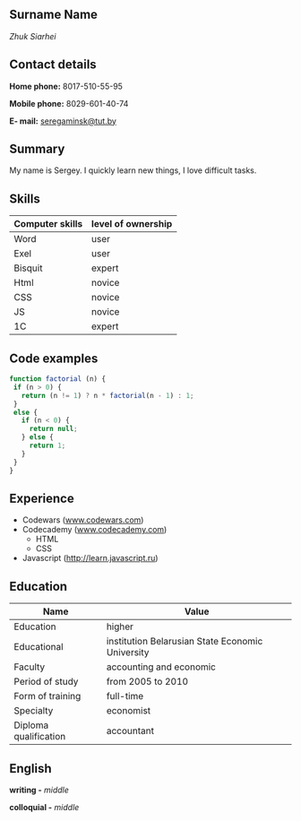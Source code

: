 ## Surname Name 

_Zhuk Siarhei_

## Contact details 

**Home phone:**	8017-510-55-95 

**Mobile phone:**	8029-601-40-74 

**E- mail:**	seregaminsk@tut.by

## Summary

My name is Sergey. I quickly learn new things, I love difficult tasks.

## Skills

Computer skills | level of ownership
-------------|-------------
 Word | user
 Exel | user
 Bisquit | expert
 Html | novice
 CSS | novice
 JS | novice
 1C | expert
 
 ## Code examples
 ```Javascript
 function factorial (n) {
  if (n > 0) {
    return (n != 1) ? n * factorial(n - 1) : 1;
  }
  else {
    if (n < 0) { 
      return null;
    } else {
      return 1;
    }
  }  
}
```

## Experience

* Codewars (www.codewars.com)
* Codecademy (www.codecademy.com)
  * HTML
  * CSS
* Javascript (http://learn.javascript.ru) 

## Education

Name | Value
-------|------
Education	| higher
Educational | institution	Belarusian State Economic University
Faculty |	accounting and economic
Period of study |	from 2005 to 2010
Form of training	| full-time
Specialty	| economist
Diploma qualification	| accountant

## English

**writing -** _middle_

**colloquial -** _middle_
